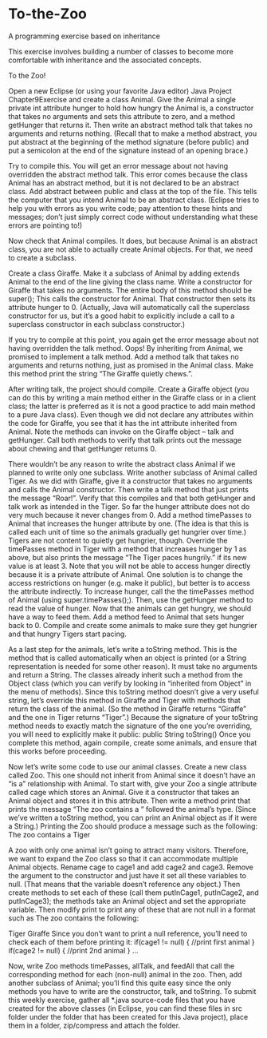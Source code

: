 # To-the-Zoo
A programming exercise based on inheritance 

This exercise involves building a number of classes to become more comfortable with inheritance and the
associated concepts.

To the Zoo!

Open a new Eclipse (or using your favorite Java editor) Java Project Chapter9Exercise and create a class Animal.
Give the Animal a single private int attribute hunger to hold how hungry the Animal is, a constructor that takes
no arguments and sets this attribute to zero, and a method getHunger that returns it. Then write an abstract
method talk that takes no arguments and returns nothing. (Recall that to make a method abstract, you put
abstract at the beginning of the method signature (before public) and put a semicolon at the end of the signature
instead of an opening brace.)

Try to compile this. You will get an error message about not having overridden the abstract method talk. This
error comes because the class Animal has an abstract method, but it is not declared to be an abstract class. Add
abstract between public and class at the top of the file. This tells the computer that you intend Animal to be an
abstract class. (Eclipse tries to help you with errors as you write code; pay attention to these hints and
messages; don’t just simply correct code without understanding what these errors are pointing to!)

Now check that Animal compiles. It does, but because Animal is an abstract class, you are not able to actually
create Animal objects. For that, we need to create a subclass.

Create a class Giraffe. Make it a subclass of Animal by adding extends Animal to the end of the line giving the class
name. Write a constructor for Giraffe that takes no arguments. The entire body of this method should be super();
This calls the constructor for Animal. That constructor then sets its attribute hunger to 0. (Actually, Java will
automatically call the superclass constructor for us, but it’s a good habit to explicitly include a call to a
superclass constructor in each subclass constructor.)

If you try to compile at this point, you again get the error message about not having overridden the talk method.
Oops! By inheriting from Animal, we promised to implement a talk method. Add a method talk that takes no
arguments and returns nothing, just as promised in the Animal class. Make this method print the string “The
Giraffe quietly chews.”.

After writing talk, the project should compile. Create a Giraffe object (you can do this by writing a main method
either in the Giraffe class or in a client class; the latter is preferred as it is not a good practice to add main
method to a pure Java class). Even though we did not declare any attributes within the code for Giraffe, you see
that it has the int attribute inherited from Animal. Note the methods can invoke on the Giraffe object – talk and
getHunger. Call both methods to verify that talk prints out the message about chewing and that getHunger
returns 0.

There wouldn’t be any reason to write the abstract class Animal if we planned to write only one subclass. Write
another subclass of Animal called Tiger. As we did with Giraffe, give it a constructor that takes no arguments and
calls the Animal constructor. Then write a talk method that just prints the message “Roar!”. Verify that this
compiles and that both getHunger and talk work as intended in the Tiger.
So far the hunger attribute does not do very much because it never changes from 0. Add a method timePasses to
Animal that increases the hunger attribute by one. (The idea is that this is called each unit of time so the animals
gradually get hungrier over time.) Tigers are not content to quietly get hungrier, though. Override the
timePasses method in Tiger with a method that increases hunger by 1 as above, but also prints the message “The
Tiger paces hungrily.” if its new value is at least 3. Note that you will not be able to access hunger directly
because it is a private attribute of Animal. One solution is to change the access restrictions on hunger (e.g. make
it public), but better is to access the attribute indirectly. To increase hunger, call the the timePasses method of
Animal (using super.timePasses();). Then, use the getHunger method to read the value of hunger.
Now that the animals can get hungry, we should have a way to feed them. Add a method feed to Animal that sets
hunger back to 0. Compile and create some animals to make sure they get hungrier and that hungry Tigers start
pacing.

As a last step for the animals, let’s write a toString method. This is the method that is called automatically when
an object is printed (or a String representation is needed for some other reason). It must take no arguments and
return a String. The classes already inherit such a method from the Object class (which you can verify by looking
in “inherited from Object” in the menu of methods). Since this toString method doesn’t give a very useful string,
let’s override this method in Giraffe and Tiger with methods that return the class of the animal. (So the method
in Giraffe returns “Giraffe” and the one in Tiger returns “Tiger”.) Because the signature of your toString method
needs to exactly match the signature of the one you’re overriding, you will need to explicitly make it public:
public String toString()
Once you complete this method, again compile, create some animals, and ensure that this works before
proceeding.

Now let’s write some code to use our animal classes. Create a new class called Zoo. This one should not inherit
from Animal since it doesn’t have an “is a” relationship with Animal. To start with, give your Zoo a single attribute
called cage which stores an Animal. Give it a constructor that takes an Animal object and stores it in this
attribute. Then write a method print that prints the message “The zoo contains a ” followed the animal’s type.
(Since we’ve written a toString method, you can print an Animal object as if it were a String.) Printing the Zoo
should produce a message such as the following:
The zoo contains a Tiger

A zoo with only one animal isn’t going to attract many visitors. Therefore, we want to expand the Zoo class so
that it can accommodate multiple Animal objects. Rename cage to cage1 and add cage2 and cage3. Remove the
argument to the constructor and just have it set all these variables to null. (That means that the variable doesn’t
reference any object.) Then create methods to set each of these (call them putInCage1, putInCage2, and
putInCage3); the methods take an Animal object and set the appropriate variable. Then modify print to print any
of these that are not null in a format such as
The zoo contains the following:

Tiger
Giraffe
Since you don’t want to print a null reference, you’ll need to check each of them before printing it:
if(cage1 != null) {
//print first animal
} if(cage2 != null) {
//print 2nd animal
} ...

Now, write Zoo methods timePasses, allTalk, and feedAll that call the corresponding method for each (non-null)
animal in the zoo. Then, add another subclass of Animal; you’ll find this quite easy since the only methods you
have to write are the constructor, talk, and toString.
To submit this weekly exercise, gather all *.java source-code files that you have created for the above classes
(in Eclipse, you can find these files in src folder under the folder that has been created for this Java project),
place them in a folder, zip/compress and attach the folder.
